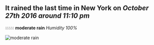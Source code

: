 ## It rained the last time in New York on *October 27th 2016 around 11:10 pm*
💧💧💧💧💧  **moderate rain** *Humidity 100%*

![moderate rain](http://openweathermap.org/img/w/10n.png)
